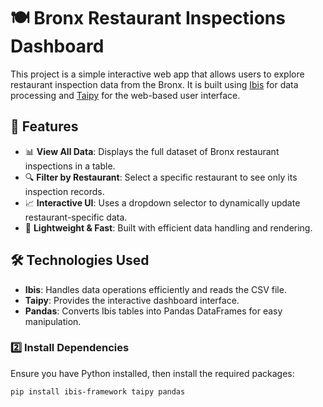 <h1>🍽 Bronx Restaurant Inspections Dashboard</h1>

<p>This project is a simple interactive web app that allows users to explore restaurant inspection data from the Bronx. It is built using <a href="https://ibis-project.org/">Ibis</a> for data processing and <a href="https://www.taipy.io/">Taipy</a> for the web-based user interface.</p>

<h2>📌 Features</h2>
<ul>
  <li>📊 <strong>View All Data</strong>: Displays the full dataset of Bronx restaurant inspections in a table.</li>
  <li>🔍 <strong>Filter by Restaurant</strong>: Select a specific restaurant to see only its inspection records.</li>
  <li>📈 <strong>Interactive UI</strong>: Uses a dropdown selector to dynamically update restaurant-specific data.</li>
  <li>🚀 <strong>Lightweight & Fast</strong>: Built with efficient data handling and rendering.</li>
</ul>

<h2>🛠 Technologies Used</h2>
<ul>
  <li><strong>Ibis</strong>: Handles data operations efficiently and reads the CSV file.</li>
  <li><strong>Taipy</strong>: Provides the interactive dashboard interface.</li>
  <li><strong>Pandas</strong>: Converts Ibis tables into Pandas DataFrames for easy manipulation.</li>
</ul>


<h3>2️⃣ Install Dependencies</h3>
<p>Ensure you have Python installed, then install the required packages:</p>
<pre><code>pip install ibis-framework taipy pandas</code></pre>
